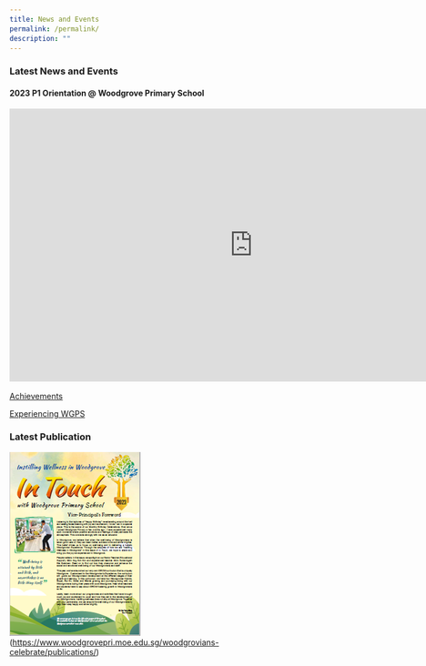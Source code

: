 ```yaml
---
title: News and Events
permalink: /permalink/
description: ""
---
```

### Latest News and Events 


#### 2023 P1 Orientation @ Woodgrove Primary School

<iframe allowfullscreen="" allow="accelerometer; autoplay; clipboard-write; encrypted-media; gyroscope; picture-in-picture; web-share" frameborder="0" title="2023 P1 Orientation @ Woodgrove Primary School" src="https://www.youtube.com/embed/iY176eVvBWk" height="480" width="853"></iframe>



[Achievements](https://www.woodgrovepri.moe.edu.sg/woodgrovians-celebrate/achievements/permalink/)


[Experiencing WGPS](https://www.woodgrovepri.moe.edu.sg/woodgrovians-celebrate/experiencing-wgps/)

### Latest Publication 
![](/images/may%202023.PNG)(https://www.woodgrovepri.moe.edu.sg/woodgrovians-celebrate/publications/)